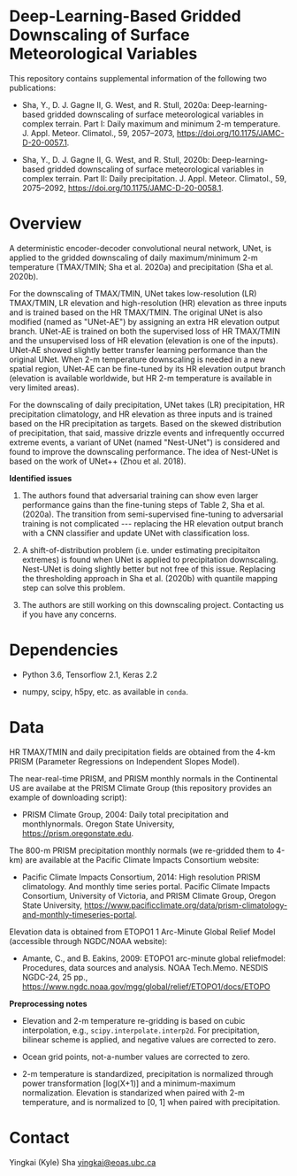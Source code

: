 # Deep-Learning-Based Gridded Downscaling of Surface Meteorological Variables

This repository contains supplemental information of the following two publications:

* Sha, Y., D. J. Gagne II, G. West, and R. Stull, 2020a: Deep-learning-based gridded downscaling of surface meteorological variables in complex terrain. 
Part I: Daily maximum and minimum 2-m temperature. J. Appl. Meteor. Climatol., 59, 2057–2073, https://doi.org/10.1175/JAMC-D-20-0057.1.

* Sha, Y., D. J. Gagne II, G. West, and R. Stull, 2020b: Deep-learning-based gridded downscaling of surface meteorological variables in complex terrain. 
Part II: Daily precipitation. J. Appl. Meteor. Climatol., 59, 2075–2092, https://doi.org/10.1175/JAMC-D-20-0058.1.

# Overview

A deterministic encoder-decoder convolutional neural network, UNet, is applied to the gridded downscaling of daily maximum/minimum 2-m temperature (TMAX/TMIN; Sha et al. 2020a) and precipitation (Sha et al.  2020b). 

For the downscaling of TMAX/TMIN, UNet takes low-resolution (LR) TMAX/TMIN, LR elevation and high-resolution (HR) elevation as three inputs and is trained based on the HR TMAX/TMIN. The original UNet is also modified (named as "UNet-AE") by assigning an extra HR elevation output branch. UNet-AE is trained on both the supervised loss of HR TMAX/TMIN and the unsupervised loss of HR elevation (elevation is one of the inputs). UNet-AE showed slightly better transfer learning performance than the original UNet. When 2-m temperature downscaling is needed in a new spatial region, UNet-AE can be fine-tuned by its HR elevation output branch (elevation is available worldwide, but HR 2-m temperature is available in very limited areas).

For the downscaling of daily precipitation,  UNet takes (LR) precipitation, HR precipitation climatology, and HR elevation as three inputs and is trained based on the HR precipitation as targets. Based on the skewed distribution of precipitation, that said, massive drizzle events and infrequently occurred extreme events, a variant of UNet (named "Nest-UNet") is considered and found to improve the downscaling performance. The idea of Nest-UNet is based on the work of UNet++ (Zhou et al. 2018).

**Identified issues**

1. The authors found that adversarial training can show even larger performance gains than the fine-tuning steps of Table 2, Sha et al. (2020a). The transition from semi-supervised fine-tuning to adversarial training is not complicated --- replacing the HR elevation output branch with a CNN classifier and update UNet with classification loss.

2. A shift-of-distribution problem (i.e. under estimating precipitaiton extremes) is found when UNet is applied to precipitation downscaling. Nest-UNet is doing slightly better but not free of this issue. Replacing the thresholding approach in Sha et al. (2020b) with quantile mapping step can solve this problem.

3. The authors are still working on this downscaling project. Contacting us if you have any concerns.

# Dependencies

* Python 3.6, Tensorflow 2.1, Keras 2.2

* numpy, scipy, h5py, etc. as available in `conda`.


# Data

HR TMAX/TMIN and daily precipitation fields are obtained from the 4-km PRISM (Parameter Regressions on Independent Slopes Model).

The near-real-time PRISM, and PRISM monthly normals in the Continental US are availabe at the PRISM Climate Group (this repository provides an example of downloading script):

* PRISM Climate Group, 2004: Daily total precipitation and monthlynormals. Oregon State University, https://prism.oregonstate.edu.

The 800-m PRISM precipitation monthly normals (we re-gridded them  to 4-km) are available at the Pacific Climate Impacts Consortium website:

* Pacific Climate Impacts Consortium, 2014: High resolution PRISM climatology. And monthly time series portal. Pacific Climate Impacts Consortium, University of Victoria, and PRISM Climate Group, Oregon State University, https://www.pacificclimate.org/data/prism-climatology-and-monthly-timeseries-portal.

Elevation data is obtained from ETOPO1 1 Arc-Minute Global Relief Model (accessible through NGDC/NOAA website):

* Amante, C., and B. Eakins, 2009: ETOPO1 arc-minute global reliefmodel: Procedures, data sources and analysis. NOAA Tech.Memo. NESDIS NGDC-24, 25 pp., https://www.ngdc.noaa.gov/mgg/global/relief/ETOPO1/docs/ETOPO

**Preprocessing notes**

* Elevation and 2-m temperature re-gridding is based on cubic interpolation, e.g., `scipy.interpolate.interp2d`. For precipitation, bilinear scheme is applied, and negative values are corrected to zero.

* Ocean grid points, not-a-number values are corrected to zero.

* 2-m temperature is standardized, precipitation is normalized through power transformation [log(X+1)] and a minimum-maximum normalization. Elevation is standarized when paired with 2-m temperature, and is normalized to [0, 1] when paired with precipitation.

# Contact

Yingkai (Kyle) Sha <yingkai@eoas.ubc.ca>

